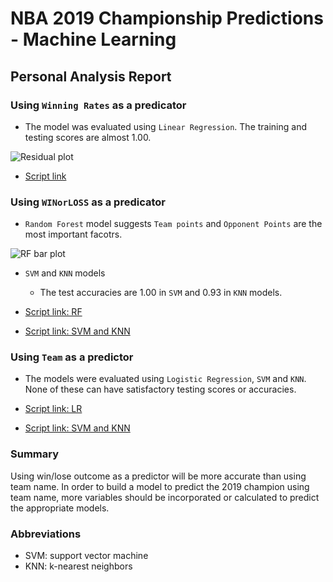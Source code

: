 # NBA 2019 Championship Predictions - Machine Learning

## Personal Analysis Report

### Using `Winning Rates` as a predicator
* The model was evaluated using `Linear Regression`. The training and testing scores are almost 1.00.

![Residual plot](https://github.com/arcebri1/FinalProject/blob/fyc_analysis/NBA_Model_Img/01_LinearRegression.png?raw=true)

* [Script link](https://github.com/arcebri1/FinalProject/blob/fyc_analysis/NBA_ML_Scripts/01_Linear_Regression_winning_rate_predictions.ipynb)

### Using `WINorLOSS` as a predicator
* `Random Forest` model suggests `Team points` and `Opponent Points` are the most important facotrs.

![RF bar plot](https://github.com/arcebri1/FinalProject/blob/fyc_analysis/NBA_Model_Img/02_RandomForest_bar.png?raw=true)

* `SVM` and `KNN` models
      
   * The test accuracies are 1.00 in `SVM` and 0.93 in `KNN` models.
      
* [Script link: RF](https://github.com/arcebri1/FinalProject/blob/fyc_analysis/NBA_ML_Scripts/02_Random_Forest_win_lose_predictions.ipynb)
* [Script link: SVM and KNN](https://github.com/arcebri1/FinalProject/blob/fyc_analysis/NBA_ML_Scripts/05_SVM_KNN_win_lose_predictions.ipynb)

### Using `Team` as a predictor
* The models were evaluated using `Logistic Regression`, `SVM` and `KNN`. None of these can have satisfactory testing scores or accuracies.

* [Script link: LR](https://github.com/arcebri1/FinalProject/blob/fyc_analysis/NBA_ML_Scripts/03_Logistic_Regression_team_predictions.ipynb)
* [Script link: SVM and KNN](https://github.com/arcebri1/FinalProject/blob/fyc_analysis/NBA_ML_Scripts/04_SVM_KNN_team_predictions.ipynb)

### Summary
Using win/lose outcome as a predictor will be more accurate than using team name. In order to build a model to predict the 2019 champion using team name, more variables should be incorporated or calculated to predict the appropriate models.

### Abbreviations
* SVM: support vector machine
* KNN: k-nearest neighbors 